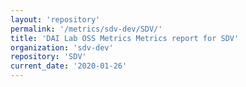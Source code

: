 ```yaml
---
layout: 'repository'
permalink: '/metrics/sdv-dev/SDV/'
title: 'DAI Lab OSS Metrics Metrics report for SDV'
organization: 'sdv-dev'
repository: 'SDV'
current_date: '2020-01-26'
---
```

